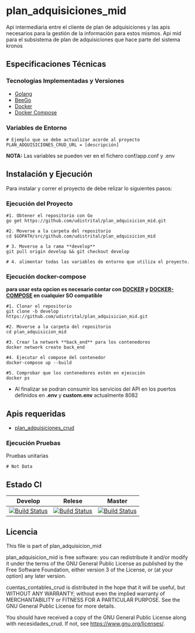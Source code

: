 # plan_adquisiciones_mid
Api intermediaria entre el cliente de plan de adquisiciones y las apis necesarios para la gestión de la información para estos mismos.
Api mid para el subsistema de plan de adquisiciones que hace parte del sistema kronos




## Especificaciones Técnicas

### Tecnologías Implementadas y Versiones
* [Golang](https://github.com/udistrital/introduccion_oas/blob/master/instalacion_de_herramientas/golang.md)
* [BeeGo](https://github.com/udistrital/introduccion_oas/blob/master/instalacion_de_herramientas/beego.md)
* [Docker](https://docs.docker.com/engine/install/ubuntu/)
* [Docker Compose](https://docs.docker.com/compose/)


### Variables de Entorno
```shell
# Ejemplo que se debe actualizar acorde al proyecto
PLAN_ADQUISICIONES_CRUD_URL = [descripción]

```
**NOTA:** Las variables se pueden ver en el fichero conf/app.conf y .env


## Instalación y Ejecución

Para instalar y correr el proyecto de debe relizar lo siguientes pasos:

### Ejecución del Proyecto
```shell
#1. Obtener el repositorio con Go
go get https://github.com/udistrital/plan_adquisicion_mid.git

#2. Moverse a la carpeta del repositorio
cd $GOPATH/src/github.com/udistrital/plan_adquisicion_mid

# 3. Moverse a la rama **develop**
git pull origin develop && git checkout develop

# 4. alimentar todas las variables de entorno que utiliza el proyecto.

```

### Ejecución docker-compose

**para usar esta opcion es necesario contar con [DOCKER](https://docs.docker.com/) y [DOCKER-COMPOSE](https://docs.docker.com/compose/) en cualquier SO compatible**

```shell
#1. Clonar el repositorio
git clone -b develop https://github.com/udistrital/plan_adquisicion_mid.git

#2. Moverse a la carpeta del repositorio
cd plan_adquisicion_mid

#3. Crear la network **back_end** para los contenedores
docker network create back_end

#4. Ejecutar el compose del contenedor
docker-compose up --build

#5. Comprobar que los contenedores estén en ejecución
docker ps
```
- Al finalizar se podran consumir los servicios del API en los puertos definidos en **.env** y **custom.env** actualmente 8082

## Apis requeridas

* [plan_adquisiciones_crud](https://github.com/udistrital/plan_adquisiciones_crud)

### Ejecución Pruebas

Pruebas unitarias
```shell
# Not Data
```



## Estado CI
| Develop | Relese  | Master |
| -- | -- | -- |
| [![Build Status](https://hubci.portaloas.udistrital.edu.co/api/badges/udistrital/plan_adquisicion_mid/status.svg?ref=refs/heads/develop)](https://hubci.portaloas.udistrital.edu.co/udistrital/plan_adquisicion_mid) | [![Build Status](https://hubci.portaloas.udistrital.edu.co/api/badges/udistrital/plan_adquisicion_mid/status.svg?ref=refs/heads/release)](https://hubci.portaloas.udistrital.edu.co/udistrital/plan_adquisicion_mid) | [![Build Status](https://hubci.portaloas.udistrital.edu.co/api/badges/udistrital/plan_adquisicion_mid/status.svg?ref=refs/heads/master)](https://hubci.portaloas.udistrital.edu.co/udistrital/plan_adquisicion_mid) |



## Licencia
This file is part of plan_adquisicion_mid

plan_adquisicion_mid is free software: you can redistribute it and/or modify it under the terms of the GNU General Public License as published by the Free Software Foundation, either version 3 of the License, or (at your option) any later version.

cuentas_contables_crud is distributed in the hope that it will be useful, but WITHOUT ANY WARRANTY; without even the implied warranty of MERCHANTABILITY or FITNESS FOR A PARTICULAR PURPOSE. See the GNU General Public License for more details.

You should have received a copy of the GNU General Public License along with necesidades_crud. If not, see https://www.gnu.org/licenses/.



